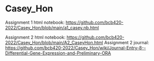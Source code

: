 # Casey_Hon
Assignment 1 html notebook: https://github.com/bcb420-2022/Casey_Hon/blob/main/a1_casey.nb.html

Assignment 2 html notebook: https://github.com/bcb420-2022/Casey_Hon/blob/main/A2_CaseyHon.html
Assignment 2 journal: https://github.com/bcb420-2022/Casey_Hon/wiki/Journal-Entry-8--Differential-Gene-Expression-and-Preliminary-ORA
